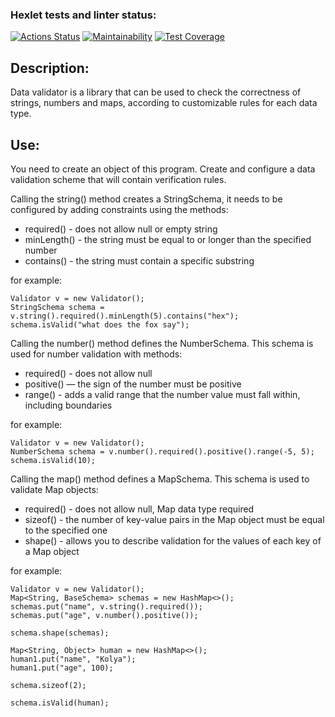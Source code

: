 ### Hexlet tests and linter status:
[![Actions Status](https://github.com/packman1783/java-project-78/actions/workflows/hexlet-check.yml/badge.svg)](https://github.com/packman1783/java-project-78/actions)
[![Maintainability](https://api.codeclimate.com/v1/badges/4f4ea7ea608073bed3ed/maintainability)](https://codeclimate.com/github/packman1783/java-project-78/maintainability)
[![Test Coverage](https://api.codeclimate.com/v1/badges/4f4ea7ea608073bed3ed/test_coverage)](https://codeclimate.com/github/packman1783/java-project-78/test_coverage)

## Description:
Data validator is a library that can be used to check the correctness of strings, numbers and maps, according to customizable rules for each data type.

## Use:
You need to create an object of this program.
Create and configure a data validation scheme that will contain verification rules.

Calling the string() method creates a StringSchema, it needs to be configured by adding constraints using the methods:
 * required() - does not allow null or empty string
 * minLength() - the string must be equal to or longer than the specified number
 * contains() - the string must contain a specific substring

for example: 
```
Validator v = new Validator();
StringSchema schema = v.string().required().minLength(5).contains("hex");
schema.isValid("what does the fox say");
```

Calling the number() method defines the NumberSchema. This schema is used for number validation with methods:
 * required() - does not allow null
 * positive() — the sign of the number must be positive
 * range() - adds a valid range that the number value must fall within, including boundaries

for example:
```
Validator v = new Validator();
NumberSchema schema = v.number().required().positive().range(-5, 5);
schema.isValid(10);
```

Calling the map() method defines a MapSchema. This schema is used to validate Map objects:
 * required() - does not allow null, Map data type required
 * sizeof() - the number of key-value pairs in the Map object must be equal to the specified one
 * shape() - allows you to describe validation for the values of each key of a Map object

for example:
```
Validator v = new Validator();
Map<String, BaseSchema> schemas = new HashMap<>();
schemas.put("name", v.string().required());
schemas.put("age", v.number().positive());

schema.shape(schemas);

Map<String, Object> human = new HashMap<>();
human1.put("name", "Kolya");
human1.put("age", 100);

schema.sizeof(2);

schema.isValid(human);
```
